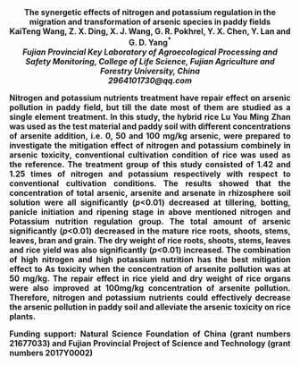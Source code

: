<center><strong>The synergetic effects of nitrogen and potassium regulation in the
migration and transformation of arsenic species in paddy fields<strong>
<center><strong>KaiTeng Wang,</strong> Z. X. Ding, X. J. Wang, G. R. Pokhrel, Y. X. Chen, Y. Lan and G. D. Yang<sup>*</sup>


<center><i>Fujian Provincial Key Laboratory of Agroecological Processing and
Safety Monitoring, College of Life Science, Fujian Agriculture and
Forestry University, China</i>

<center><i>2964101730@qq.com</i>

<p style=text-align:justify>Nitrogen and potassium nutrients treatment have repair effect on arsenic
pollution in paddy field, but till the date most of them are studied as
a single element treatment. In this study, the hybrid rice Lu You Ming
Zhan was used as the test material and paddy soil with different
concentrations of arsenite addition, i.e. 0, 50 and 100 mg/kg arsenic,
were prepared to investigate the mitigation effect of nitrogen and
potassium combinely in arsenic toxicity, conventional cultivation
condition of rice was used as the reference. The treatment group of this
study consisted of 1.42 and 1.25 times of nitrogen and potassium
respectively with respect to conventional cultivation conditions. The
results showed that the concentration of total arsenic, arsenite and
arsenate in rhizosphere soil solution were all significantly
(<i>p</i>&lt;0.01) decreased at tillering, botting, panicle initiation and
ripening stage in above mentioned nitrogen and Potassium nutrition
regulation group. The total amount of arsenic significantly
(<i>p</i>&lt;0.01) decreased in the mature rice roots, shoots, stems, leaves,
bran and grain. The dry weight of rice roots, shoots, stems, leaves and
rice yield was also significantly (<i>p</i>&lt;0.01) increased. The
combination of high nitrogen and high potassium nutrition has the best
mitigation effect to As toxicity when the concentration of arsenite
pollution was at 50 mg/kg. The repair effect in rice yield and dry
weight of rice organs were also improved at 100mg/kg concentration of
arsenite pollution. Therefore, nitrogen and potassium nutrients could
effectively decrease the arsenic pollution in paddy soil and alleviate
the arsenic toxicity on rice plants.

<p style=text-align:justify>Funding support: Natural Science Foundation of China (grant numbers 21677033) and Fujian Provincial Project of Science and Technology (grant numbers 2017Y0002)


